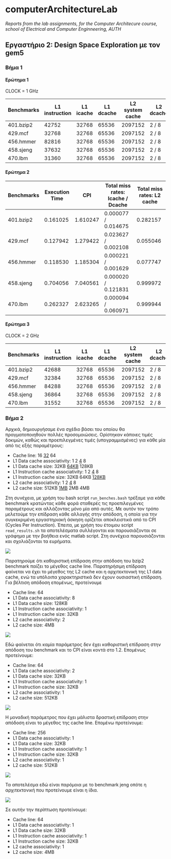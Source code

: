 # computerArchitectureLab
_Reports from the lab assignments, for the Computer Architecure course, school of Electrical and Computer Enginneering, AUTH_

## Εργαστήριο 2: Design Space Exploration με τον gem5

### Βήμα 1

#### Ερώτημα 1

CLOCK = 1 GHz

| Benchmarks | L1 instruction | L1 icache | L1 dcache   | L2 system cache | L2 dcache | associativity L1 / L2 | cache line |
|------------|----------------|-----------|-------------|-----------------|-----------|-----------------------|------------|
| 401.bzip2  | 42752 | 32768 | 65536 | 2097152 | 2 / 8 | 64 |
| 429.mcf    | 32768 | 32768 | 65536 | 2097152 | 2 / 8 | 64 |
| 456.hmmer  | 82816 | 32768 | 65536 | 2097152 | 2 / 8 | 64 |
| 458.sjeng  | 37632 | 32768 | 65536 | 2097152 | 2 / 8 | 64 |
| 470.lbm    | 31360 | 32768 | 65536 | 2097152 | 2 / 8 | 64 |

#### Ερώτημα 2

| Benchmarks | Execution Time | CPI | Total miss rates: Icache / Dcache | Total miss rates: L2 cache |
|------------|----------------|-----|-----------------------------------|----------------------------|
| 401.bzip2  |  0.161025 | 1.610247 | 0.000077 / 0.014675 | 0.282157 |
| 429.mcf    |  0.127942 | 1.279422 | 0.023627 / 0.002108 | 0.055046 |
| 456.hmmer  |  0.118530 | 1.185304 | 0.000221 / 0.001629 | 0.077747 |
| 458.sjeng  |  0.704056 | 7.040561 | 0.000020 / 0.121831 | 0.999972 |
| 470.lbm    |  0.262327 | 2.623265 | 0.000094 / 0.060971 | 0.999944 |



#### Ερώτημα 3

CLOCK = 2 GHz

| Benchmarks | L1 instruction | L1 icache | L1 dcache   | L2 system cache | L2 dcache | associativity L1 / L2 | cache line |
|------------|----------------|-----------|-------------|-----------------|-----------|-----------------------|------------|
| 401.bzip2  | 42688 | 32768 | 65536 | 2097152 | 2 / 8 | 64 |
| 429.mcf    | 32384 | 32768 | 65536 | 2097152 | 2 / 8 | 64 |
| 456.hmmer  | 84288 | 32768 | 65536 | 2097152 | 2 / 8 | 64 |
| 458.sjeng  | 36864 | 32768 | 65536 | 2097152 | 2 / 8 | 64 |
| 470.lbm    | 31552 | 32768 | 65536 | 2097152 | 2 / 8 | 64 |







### Βήμα 2
Αρχικά, δημιουργήσαμε ένα σχέδιο βάσει του οποίου θα πραγματοποιηθούν πολλές προσομοιώσεις. Ορίστηκαν κάποιες τιμές δοκιμών, καθώς και προεπιλεγμένες τιμές (υπογραμμισμένες) για κάθε μία από τις εξής παραμέτρους:

* Cache line: 16 <ins>32</ins> 64
* L1 Data cache associativity: 1 2 <ins>4</ins> 8
* L1 Data cache size: 32KB <ins>64KB</ins> 128KB
* L1 Instruction cache associativity: 1 2 <ins>4</ins> 8
* L1 Instruction cache size: 32KB 64KB <ins>128KB</ins>
* L2 cache associativity: 1 2 <ins>4</ins> 8
* L2 cache size: 512KB <ins>1MB</ins> 2MB 4MB

Στη συνέχεια, με χρήση του bash script `run_benches.bash` τρέξαμε για κάθε benchmark κρατώντας κάθε φορά σταθερές τις προεπιλεγμένες παραμέτρους και αλλάζοντας μόνο μία από αυτές. Με αυτόν τον τρόπο μελετούμε την επίδραση κάθε αλλαγής στην απόδοση, η οποία για την συγκεκριμένη εργαστηριακή άσκηση ορίζεται αποκλειστικά από το CPI (Cycles Per Instruction). Έπειτα, με χρήση του έτοιμου script `read_results.sh` τα αποτελέσματα συλλέγονται και παρουσιάζονται σε γράφημα με την βοήθεια ενός matlab script. Στη συνέχεια παρουσιάζονται και σχολιάζονται τα ευρήματα.

![](specbzip2.svg)

Παρατηρούμε ότι καθοριστική επίδραση στην απόδοση του bzip2 benchmark παίζει το μέγεθος cache line. Παρατηρήσιμη επίδραση φαίνεται να έχει το μέγεθος της L2 cache και η αρχιτεκτονική της L1 data cache, ενώ τα υπόλοιπα χαρακτηριστικά δεν έχουν ουσιαστική επίδραση. Για βέλτιση απόδοση επομένως, προτείνουμε


* Cache line: 64
* L1 Data cache associativity: 8
* L1 Data cache size: 128KB
* L1 Instruction cache associativity: 1 
* L1 Instruction cache size: 32KB
* L2 cache associativity: 2 
* L2 cache size: 4MB

![](spechmmer.svg)

Εδώ φαίνεται ότι καμία παράμετρος δεν έχει καθοριστική επίδραση στην απόδοση του benchmark και το CPI είναι κοντά στο 1.2. Επομένως προτείνουμε:

* Cache line: 64
* L1 Data cache associativity: 2
* L1 Data cache size: 32KB
* L1 Instruction cache associativity: 1 
* L1 Instruction cache size: 32KB
* L2 cache associativity: 1 
* L2 cache size: 512KB

![](specjeng.svg)

Η μοναδική παράμετρος που έχει μάλιστα δραστική επίδραση στην απόδοση είναι το μέγεθος της cache line. Επομένω προτείνουμε:

* Cache line: 256
* L1 Data cache associativity: 1
* L1 Data cache size: 32KB
* L1 Instruction cache associativity: 1 
* L1 Instruction cache size: 32KB
* L2 cache associativity: 1 
* L2 cache size: 512KB

![](speclbm.svg)

Τα αποτελέσμα εδώ είναι παρόμοια με το benchmark jeng οπότε η αρχιτεκτονική που προτείνουμε είναι η ίδια.

![](specmcf.svg)

Σε αυτήν την περίπτωση προτείνουμε:
* Cache line: 64
* L1 Data cache associativity: 1
* L1 Data cache size: 32KB
* L1 Instruction cache associativity: 1 
* L1 Instruction cache size: 32KB
* L2 cache associativity: 1 
* L2 cache size: 4ΜΒ
